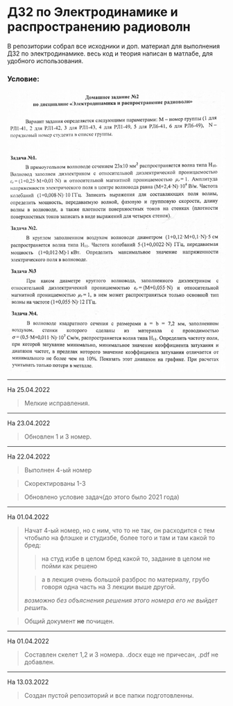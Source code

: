 # ДЗ2 по Электродинамике и распространению радиоволн

В репозитории собрал все исходники и доп. материал для выполнения ДЗ2 по электродинамике. весь код и теория написан в матлабе, для удобного использования. 
### Условие:

![](https://github.com/khosta77/ElectroDynamics/blob/main/%D0%9C%D0%B0%D1%82%D0%B5%D1%80%D0%B8%D0%B0%D0%BB%D1%8B%20%D0%BF%D1%80%D0%B5%D0%BF%D0%BE%D0%B4%D0%BE%D0%B2%D0%B0%D1%82%D0%B5%D0%BB%D1%8F/image/%D0%94%D0%972.PNG)
___
На 25.04.2022

> Мелкие исправления.
___
На 23.04.2022

> Обновлен 1 и 3 номер.
___
На 22.04.2022

> Выполнен 4-ый номер

> Скоректированы 1-3

> Обновлено условие задач(до этого было 2021 года)
___
На 01.04.2022

> Начат 4-ый номер, но с ним, что то не так, он расходится с тем чтобыло на флэшке и студизбе, более того и там и там какой то бред:
> > на студ избе в целом бред какой то, задание в целом не пойми как решено
> 
> > а в лекция очень большой разброс по материалу, грубо говоря одна часть на 3 лекции выше другой.
>  
> *возможно без объяснения решения этого номера его не выйдет решить.*

> Общий документ **не** почищен.
___
На 01.04.2022

> Составлен скелет 1,2 и 3 номера. .docx еще не причесан, .pdf не добавлен.
___
На 13.03.2022

> Создан пустой репозиторий и все папки подготовленны.
